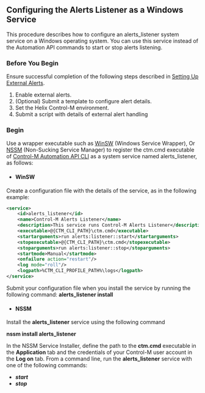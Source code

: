 ## Configuring the Alerts Listener as a Windows Service

This procedure describes how to configure an alerts_listener system service on a Windows operating system.
You can use this service instead of the Automation API commands to start or stop alerts listening.

### Before You Begin

Ensure successful completion of the following steps described in [Setting Up External Alerts](https://documents.bmc.com/supportu/dev-saas/en-US/Documentation/Alerts.htm#Setting).
1. Enable external alerts.
2. (Optional) Submit a template to configure alert details.
3. Set the Helix Control-M environment.
4. Submit a script with details of external alert handling


### Begin
Use a wrapper executable such as [WinSW](https://github.com/winsw/winsw)
(Windows Service Wrapper), Or [NSSM](https://nssm.cc/scenarios)
(Non-Sucking Service Manager) to register the ctm.cmd executable of 
[Control-M Automation API CLI](https://docs.bmc.com/docs/saas-api/setting-up-the-api-946711372.html#SettinguptheAPI-ctm_cliInstallingtheControl-MAutomationAPICLI)
as a system service named alerts_listener, as follows:

- #### WinSW

Create a configuration file with the details of the service, as in the following example:
```xml
<service>
	<id>alerts_listener</id>
	<name>Control-M Alerts Listener</name>
	<description>This service runs Control-M Alerts Listener</description>
	<executable>@{CTM_CLI_PATH}\ctm.cmd</executable>
	<startarguments>run alerts:listener::start</startarguments>
	<stopexecutable>@{CTM_CLI_PATH}\ctm.cmd</stopexecutable>
	<stoparguments>run alerts:listener::stop</stoparguments>
	<startmode>Manual</startmode>
	<onfailure action="restart"/>
	<log mode="roll"/>
	<logpath>%CTM_CLI_PROFILE_PATH%\logs</logpath>
</service>
```
Submit your configuration file when you install the service by running the following command:
**alerts_listener install**

- #### NSSM

Install the **alerts_listener** service using the following command

**nssm install alerts_listener**

In the NSSM Service Installer, define the path to the **ctm.cmd** executable in the **Application** tab and the credentials of your Control-M user account in the **Log on** tab.
From a command line, run the **alerts_listener** service with one of the following commands:
- ***start***
- ***stop***

